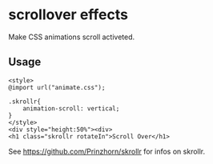 scrollover effects
==================

Make CSS animations scroll activeted.

Usage
-----
```
<style>
@import url("animate.css");

.skrollr{
	animation-scroll: vertical;
}
</style>
<div style="height:50%"><div>
<h1 class="skrollr rotateIn">Scroll Over</h1>

```

See https://github.com/Prinzhorn/skrollr for infos on skrollr.
